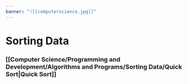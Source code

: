 ```yaml
---
banner: "![[computerscience.jpg]]"
---
```

# Sorting Data

### [[Computer Science/Programming and Development/Algorithms and Programs/Sorting Data/Quick Sort|Quick Sort]]


